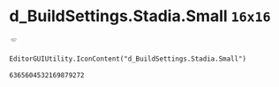 # d_BuildSettings.Stadia.Small `16x16`
<img src="/img/d_BuildSettings.Stadia.Small.png" width=16 height=16>

``` CSharp
EditorGUIUtility.IconContent("d_BuildSettings.Stadia.Small")
```
```
6365604532169879272
```
